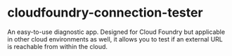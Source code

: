 # cloudfoundry-connection-tester
An easy-to-use diagnostic app. Designed for Cloud Foundry but applicable in other cloud environments as well, it allows you to test if an external URL is reachable from within the cloud.
